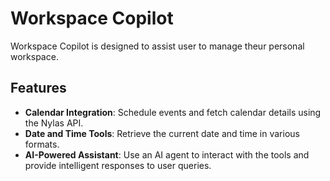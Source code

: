 # Workspace Copilot

Workspace Copilot is designed to assist user to manage theur personal workspace.

## Features

- **Calendar Integration**: Schedule events and fetch calendar details using the Nylas API.
- **Date and Time Tools**: Retrieve the current date and time in various formats.
- **AI-Powered Assistant**: Use an AI agent to interact with the tools and provide intelligent responses to user queries.

